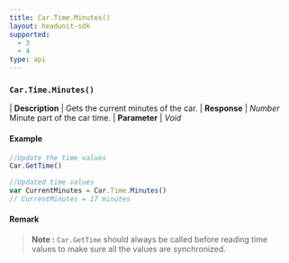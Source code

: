```yaml
---
title: Car.Time.Minutes()
layout: headunit-sdk
supported:
  - 3
  - 4
type: api
---
```


### `Car.Time.Minutes()`

| **Description** | Gets the current minutes of the car.
| **Response** | *Number*  Minute part of the car time.
| **Parameter**   | *Void*

#### Example

```javascript
//Update the time values
Car.GetTime()

//Updated time values
var CurrentMinutes = Car.Time.Minutes()
// CurrentMinutes = 17 minutes
```
	
#### Remark

>**Note :** `Car.GetTime` should always be called before reading time values to make sure all the values are synchronized.